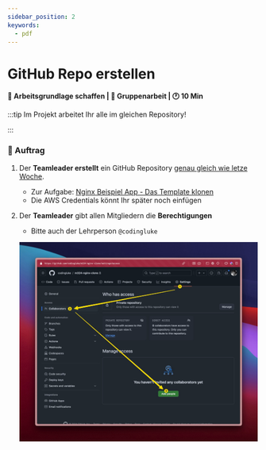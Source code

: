 ```yaml
---
sidebar_position: 2
keywords:
  - pdf
---
```


# GitHub Repo erstellen

**:dart: Arbeitsgrundlage schaffen | :dna: Gruppenarbeit | :clock1: 10 Min**

:::tip Im Projekt arbeitet Ihr alle im gleichen Repository!

:::

### 📝 Auftrag

1. Der **Teamleader erstellt** ein GitHub Repository
   [genau gleich wie letze Woche](/docs/lektionen/woche01/aufgabe-nginx-example-klonen.md).

   - Zur Aufgabe:
     [Nginx Beispiel App - Das Template klonen ](/docs/lektionen/woche01/aufgabe-nginx-example-klonen.md#das-template-bbzbl-modul-324-nginx-klonen)
   - Die AWS Credentials könnt Ihr später noch einfügen

2. Der **Teamleader** gibt allen Mitgliedern die **Berechtigungen**

   - Bitte auch der Lehrperson `@codingluke`

   ![github-repository-berechtigungen](images/github-repository-berechtigungen.png)
